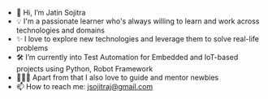 - 👋 Hi, I’m Jatin Sojitra
- 💡 I'm a passionate learner who's always willing to learn and work across technologies and domains
- ✨ I love to explore new technologies and leverage them to solve real-life problems
- 🛠 I’m currently into Test Automation for Embedded and IoT-based projects using Python, Robot Framework
- 👨🏻‍💻 Apart from that I also love to guide and mentor newbies
- 📫 How to reach me: jsojitraj@gmail.com

<!---
jsojitra91/jsojitra91 is a ✨ special ✨ repository because its `README.md` (this file) appears on your GitHub profile.
You can click the Preview link to take a look at your changes.
--->
